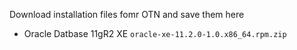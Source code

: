 Download installation files fomr OTN and save them here
 
* Oracle Datbase 11gR2 XE `oracle-xe-11.2.0-1.0.x86_64.rpm.zip`
